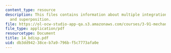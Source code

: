 ```yaml
---
content_type: resource
description: This files contains information about multiple integration, energy method,
  and superposition.
file: https://ol-ocw-studio-app-qa.s3.amazonaws.com/courses/3-91-mechanical-behavior-of-plastics-spring-2007/db3dd94238ceb7a9796bf5c7773afa0e_14_bdisp.pdf
file_type: application/pdf
resourcetype: Document
title: 14_bdisp.pdf
uid: db3dd942-38ce-b7a9-796b-f5c7773afa0e
---
```

